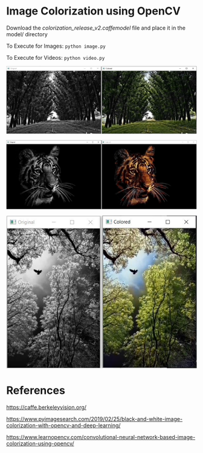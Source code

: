 # Image Colorization using OpenCV

Download the _colorization_release_v2.caffemodel_ file and place it in the model/ directory

To Execute for Images: ```python image.py```

To Execute for Videos: ```python video.py```

 ![Output](https://github.com/hasnainroopawalla/Image-Colorization-using-OpenCV/blob/master/img/capture1.JPG)

 ![Output](https://github.com/hasnainroopawalla/Image-Colorization-using-OpenCV/blob/master/img/capture2.JPG)

 ![Output](https://github.com/hasnainroopawalla/Image-Colorization-using-OpenCV/blob/master/img/capture3.JPG)


# References

https://caffe.berkeleyvision.org/

https://www.pyimagesearch.com/2019/02/25/black-and-white-image-colorization-with-opencv-and-deep-learning/

https://www.learnopencv.com/convolutional-neural-network-based-image-colorization-using-opencv/
